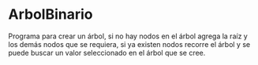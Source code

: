 # ArbolBinario
Programa para crear un árbol,  si no hay nodos en el árbol agrega la raíz y los demás nodos que se requiera, si ya existen nodos recorre el árbol y se puede buscar un valor seleccionado en el árbol que se cree.
